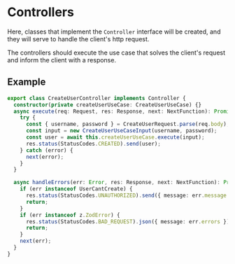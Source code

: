 # Controllers

Here, classes that implement the `Controller` interface will be created, and they will serve to handle the client's http request.

The controllers should execute the use case that solves the client's request and inform the client with a response.

## Example

```ts
export class CreateUserController implements Controller {
  constructor(private createUserUseCase: CreateUserUseCase) {}
  async execute(req: Request, res: Response, next: NextFunction): Promise<void> {
    try {
      const { username, password } = CreateUserRequest.parse(req.body);
      const input = new CreateUserUseCaseInput(username, password);
      const user = await this.createUserUseCase.execute(input);
      res.status(StatusCodes.CREATED).send(user);
    } catch (error) {
      next(error);
    }
  }

  async handleErrors(err: Error, res: Response, next: NextFunction): Promise<void> {
    if (err instanceof UserCantCreate) {
      res.status(StatusCodes.UNAUTHORIZED).send({ message: err.message });
      return;
    }
    if (err instanceof z.ZodError) {
      res.status(StatusCodes.BAD_REQUEST).json({ message: err.errors });
      return;
    }
    next(err);
  }
}
```
